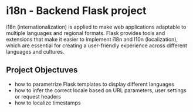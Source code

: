 # i18n - Backend Flask project
i18n (internationalization) is applied to make web applications adaptable to multiple languages and regional formats. Flask provides tools and extensions that make it easier to implement i18n and l10n (localization), which are essential for creating a user-friendly experience across different languages and cultures.

## Project Objectuves
- how to parametrize Flask templates to display different languages
- how to infer the correct locale based on URL parameters, user settings or request headers
- how to localize timestamps
